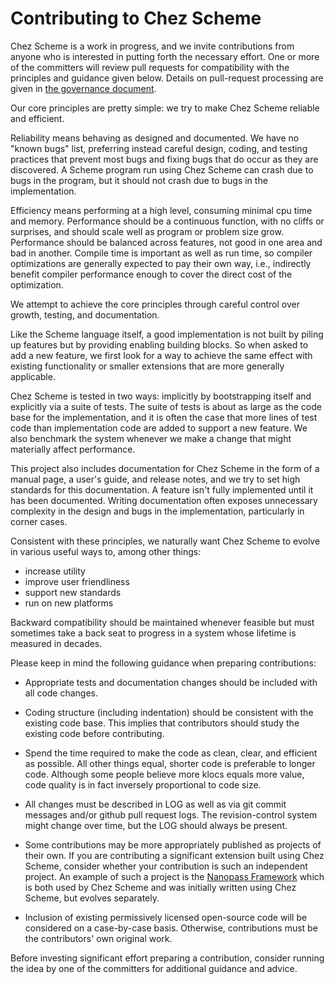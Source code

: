 # Contributing to Chez Scheme

Chez Scheme is a work in progress, and we invite contributions from
anyone who is interested in putting forth the necessary effort.
One or more of the committers will review pull requests for
compatibility with the principles and guidance given below.  Details
on pull-request processing are given in [the governance
document](CHARTER.md).

Our core principles are pretty simple: we try to make Chez Scheme
reliable and efficient.

Reliability means behaving as designed and documented.  We have no
"known bugs" list, preferring instead careful design, coding, and
testing practices that prevent most bugs and fixing bugs that do
occur as they are discovered.  A Scheme program run using Chez
Scheme can crash due to bugs in the program, but it should not crash
due to bugs in the implementation.

Efficiency means performing at a high level, consuming minimal cpu
time and memory.  Performance should be a continuous function, with
no cliffs or surprises, and should scale well as program or problem
size grow.  Performance should be balanced across features, not
good in one area and bad in another.  Compile time is important as
well as run time, so compiler optimizations are generally expected
to pay their own way, i.e., indirectly benefit compiler performance
enough to cover the direct cost of the optimization.

We attempt to achieve the core principles through careful control
over growth, testing, and documentation.

Like the Scheme language itself, a good implementation is not built
by piling up features but by providing enabling building blocks.
So when asked to add a new feature, we first look for a way to
achieve the same effect with existing functionality or smaller
extensions that are more generally applicable.

Chez Scheme is tested in two ways: implicitly by bootstrapping
itself and explicitly via a suite of tests.  The suite of tests is
about as large as the code base for the implementation, and it is
often the case that more lines of test code than implementation
code are added to support a new feature.  We also benchmark the
system whenever we make a change that might materially affect
performance.

This project also includes documentation for Chez Scheme in the
form of a manual page, a user's guide, and release notes, and we
try to set high standards for this documentation.  A feature isn't
fully implemented until it has been documented.  Writing documentation
often exposes unnecessary complexity in the design and bugs in the
implementation, particularly in corner cases.

Consistent with these principles, we naturally want Chez Scheme to
evolve in various useful ways to, among other things:

* increase utility
* improve user friendliness
* support new standards
* run on new platforms

Backward compatibility should be maintained whenever feasible but
must sometimes take a back seat to progress in a system whose
lifetime is measured in decades.

Please keep in mind the following guidance when preparing contributions:

* Appropriate tests and documentation changes should be included
  with all code changes.

* Coding structure (including indentation) should be consistent
  with the existing code base.  This implies that contributors should
  study the existing code before contributing.

* Spend the time required to make the code as clean, clear, and
  efficient as possible.  All other things equal, shorter code is
  preferable to longer code.  Although some people believe more klocs
  equals more value, code quality is in fact inversely proportional
  to code size.

* All changes must be described in LOG as well as via git commit
  messages and/or github pull request logs.  The revision-control
  system might change over time, but the LOG should always be present.

* Some contributions may be more appropriately published as projects
  of their own.  If you are contributing a significant extension built
  using Chez Scheme, consider whether your contribution is such an
  independent project.  An example of such a project is the [Nanopass
  Framework](http://github.com/akeep/nanopass-framework) which is
  both used by Chez Scheme and was initially written using Chez Scheme,
  but evolves separately.

* Inclusion of existing permissively licensed open-source code will
  be considered on a case-by-case basis.  Otherwise, contributions
  must be the contributors' own original work.

Before investing significant effort preparing a contribution,
consider running the idea by one of the committers for additional
guidance and advice.
